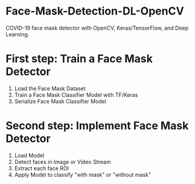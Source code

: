 # Face-Mask-Detection-DL-OpenCV

COVID-19 face mask detector with OpenCV, Keras/TensorFlow, and Deep Learning.
# First step: Train a Face Mask Detector
1. Load the Face Mask Dataset
2. Train a Face Mask Classifier Model with TF/Keras
3. Serialize Face Mask Classifier Model
# Second step: Implement Face Mask Detector
1. Load Model
2. Detect faces in Image or Video Stream
3. Extract each face ROI
4. Apply Model to classify "with mask" or "without mask"
